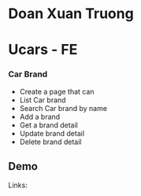 #  Doan Xuan Truong
# Ucars - FE

### Car Brand

- Create a page that can
- List Car brand
- Search Car brand by name
- Add a brand
- Get a brand detail
- Update brand detail
- Delete brand detail


## Demo


Links: 



